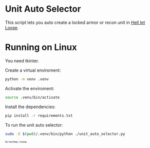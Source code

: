 # Unit Auto Selector

This script lets you auto create a locked armor or recon unit in [Hell let Loose](https://store.steampowered.com/app/686810/Hell_Let_Loose/).

# Running on Linux

You need tkinter.

Create a virtual enviroment:
```sh
python -m venv .venv
```

Activate the enviroment:
```sh
source .venv/bin/activate
```

Install the dependencies:
```sh
pip install -r requirements.txt
```

To run the unit auto selector:
```sh
sudo -E $(pwd)/.venv/bin/python ./unit_auto_selector.py
```

<small><small><small>Its horrible, I know.</small></small></small>